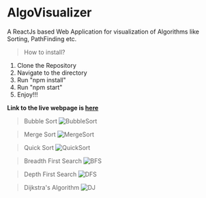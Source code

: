 # AlgoVisualizer

A ReactJs based Web Application for visualization of Algorithms like Sorting, PathFinding etc.

> How to install?

1. Clone the Repository
2. Navigate to the directory
3. Run "npm install"
4. Run "npm start"
5. Enjoy!!!

**Link to the live webpage is [here](https://algo-visualiser-d4a06.web.app)**

> Bubble Sort
![BubbleSort](https://user-images.githubusercontent.com/49756019/200166266-2d7cfb01-3236-48f7-a92d-4b78c0584d14.gif)

> Merge Sort
![MergeSort](https://user-images.githubusercontent.com/49756019/200166275-fd0aaebd-3197-4dc4-9f08-adff1a575725.gif)

> Quick Sort
> ![QuickSort](https://user-images.githubusercontent.com/49756019/200166289-f8fe1105-b874-4d9b-8179-4ad97148f41b.gif)

> Breadth First Search
![BFS](https://user-images.githubusercontent.com/49756019/200166202-9336929b-1327-47bc-9a34-8aa9657a87d3.gif)

> Depth First Search
> ![DFS](https://user-images.githubusercontent.com/49756019/200166353-8474f2c7-064d-499d-b8d7-07a95231d89e.gif)

> Dijkstra's Algorithm
> ![DJ](https://user-images.githubusercontent.com/49756019/200166339-e04ddaaf-acdf-47d6-bc21-ad64b4b20eda.gif)

